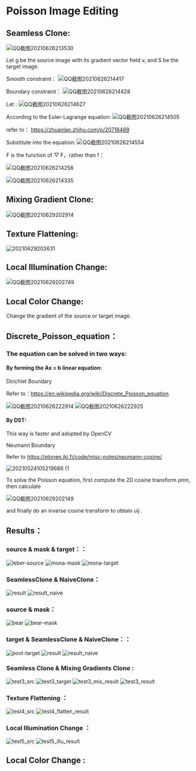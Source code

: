 Poisson Image Editing
=====
## Seamless Clone:
![QQ截图20210626213530](https://user-images.githubusercontent.com/81803879/123514618-76cdce80-d6c6-11eb-8cee-6a47a9fbfd93.png)

Let g be the source image with its gradient vector field v, and S be the target image.

Smooth constraint：
![QQ截图20210626214417](https://user-images.githubusercontent.com/81803879/123514894-b6e18100-d6c7-11eb-92cd-15e083e83dbc.png)


Boundary constraint：
![QQ截图20210626214428](https://user-images.githubusercontent.com/81803879/123514898-bba63500-d6c7-11eb-8d5c-974ef51c30f1.png)

Let : ![QQ截图20210626214627](https://user-images.githubusercontent.com/81803879/123514943-0031d080-d6c8-11eb-8c15-eb6f4f8f5ce5.png)

According to the Euler-Lagrange equation:
![QQ截图20210626214505](https://user-images.githubusercontent.com/81803879/123514907-ca8ce780-d6c7-11eb-9c2a-7afc008b3711.png)

refer to：
https://zhuanlan.zhihu.com/p/20718489

Substitute into the equation:
![QQ截图20210626214554](https://user-images.githubusercontent.com/81803879/123514929-e85a4c80-d6c7-11eb-92c8-21fde07f939e.png)

F is the function of ▽ F，rather than f：

![QQ截图20210626214258](https://user-images.githubusercontent.com/81803879/123514855-80a40180-d6c7-11eb-9bc0-1b87843fe5b9.png)

![QQ截图20210626214335](https://user-images.githubusercontent.com/81803879/123514871-944f6800-d6c7-11eb-9e6d-45cf05701c09.png)

## Mixing Gradient Clone:

![QQ截图20210629202914](https://user-images.githubusercontent.com/81803879/123797376-b12eaa00-d918-11eb-8fda-fbb624627344.png)

## Texture Flattening:

![20210629202631](https://user-images.githubusercontent.com/81803879/123797019-585f1180-d918-11eb-92a2-4bf8488842cf.png)

## Local Illumination Change:

![QQ截图20210629202749](https://user-images.githubusercontent.com/81803879/123797157-7b89c100-d918-11eb-9112-b7458f6c784b.png)

## Local Color Change:

Change the gradient of the source or target image.



## Discrete_Poisson_equation：

### The equation can be solved in two ways: 
#### By forming the Ax = b linear equation:

Dirichlet Boundary

Refer to：https://en.wikipedia.org/wiki/Discrete_Poisson_equation

![QQ截图20210626222914](https://user-images.githubusercontent.com/81803879/123516311-075bdd00-d6ce-11eb-9a1b-fc2fc738fec6.png)
![QQ截图20210626222925](https://user-images.githubusercontent.com/81803879/123516313-0925a080-d6ce-11eb-924f-6dbfa93b849a.png)

#### By DST:
This way is faster and adopted by OpenCV

Neumann Boundary

Refer to https://elonen.iki.fi/code/misc-notes/neumann-cosine/

![20210524105219686 (1](https://user-images.githubusercontent.com/81803879/123796723-fef6e280-d917-11eb-9af5-f113c762051f.png)

To solve the Poisson equation, first compute the 2D cosine transform ρmn, then calculate

![QQ截图20210629202149](https://user-images.githubusercontent.com/81803879/123796370-a6bfe080-d917-11eb-81aa-70fbbaa60f0a.png)

and finally do an inverse cosine transform to obtain uij .

## Results：

### source   &   mask   &   target：：

![leber-source](https://user-images.githubusercontent.com/81803879/123516484-d16b2880-d6ce-11eb-8a7f-523e03d6304e.jpg)
![mona-mask](https://user-images.githubusercontent.com/81803879/123516486-d4feaf80-d6ce-11eb-8c2a-ce65f436a251.jpg)
![mona-target](https://user-images.githubusercontent.com/81803879/123516490-dd56ea80-d6ce-11eb-8caf-9bf61de32264.jpg)

### SeamlessClone   &   NaiveClone：

![result](https://user-images.githubusercontent.com/81803879/123516406-82bd8e80-d6ce-11eb-9b85-970b5cbf8851.png)
![result_naive](https://user-images.githubusercontent.com/81803879/123516439-a7b20180-d6ce-11eb-93af-743a55d5c9b3.png)


### source   &   mask：

![bear](https://user-images.githubusercontent.com/81803879/123515127-d75e0b00-d6c8-11eb-8ec7-6749e2010e66.jpg)
![bear-mask](https://user-images.githubusercontent.com/81803879/123515132-d9c06500-d6c8-11eb-87a0-1ff33b926ac3.jpg)

### target   &   SeamlessClone   &   NaiveClone：：

![pool-target](https://user-images.githubusercontent.com/81803879/123516537-2f980b80-d6cf-11eb-86ba-230ddff16d40.jpg)
![result](https://user-images.githubusercontent.com/81803879/123516526-13946a00-d6cf-11eb-9884-5624824c9046.png)
![result_naive](https://user-images.githubusercontent.com/81803879/123516529-1727f100-d6cf-11eb-9cfd-c1825847a62a.png)

### Seamless Clone   &   Mixing Gradients Clone   :

![test3_src](https://user-images.githubusercontent.com/81803879/123795430-99562680-d916-11eb-87bf-8befbb705061.jpg)
![test3_target](https://user-images.githubusercontent.com/81803879/123795591-bf7bc680-d916-11eb-95a5-71b688361c99.jpg)
![test3_mix_result](https://user-images.githubusercontent.com/81803879/123795600-c1de2080-d916-11eb-9663-5af873535fa6.jpg)
![test3_result](https://user-images.githubusercontent.com/81803879/123795605-c3a7e400-d916-11eb-9d94-1444f1c0718d.jpg)

### Texture Flattening   ：

![test4_src](https://user-images.githubusercontent.com/81803879/123795840-049ff880-d917-11eb-96ab-301d7e24a459.jpg)
![test4_flatten_result](https://user-images.githubusercontent.com/81803879/123795795-f8b43680-d916-11eb-8e0f-57f2ea8d3e18.jpg)

### Local Illumination Change   ：

![test5_src](https://user-images.githubusercontent.com/81803879/123795938-24372100-d917-11eb-9724-f68e50254deb.jpg)
![test5_illu_result](https://user-images.githubusercontent.com/81803879/123795946-2600e480-d917-11eb-8428-4fa04f75d5c1.jpg)

## Local Color Change   :
